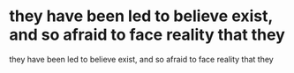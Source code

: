 # they have been led to believe exist, and so afraid to face reality that they

they have been led to believe exist, and so afraid to face reality that they